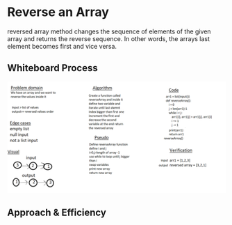 # Reverse an Array
 reversed array method changes the sequence of elements of the given array and returns the reverse sequence. In other words, the arrays last element becomes first and vice versa.


## Whiteboard Process
![code1](array-reversee.png)

## Approach & Efficiency
<!-- What approach did you take? Discuss Why. What is the Big O space/time for this approach? -->
